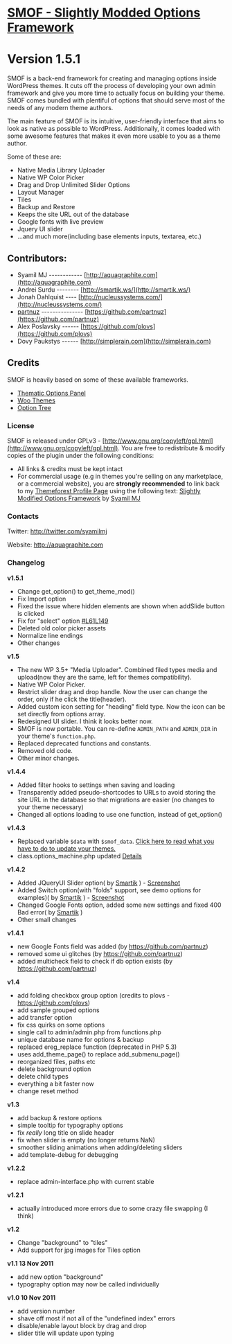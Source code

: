 # [SMOF - Slightly Modded Options Framework](http://aquagraphite.com/2011/09/slightly-modded-options-framework/)
# Version 1.5.1

SMOF is a back-end framework for creating and managing options inside WordPress themes. It cuts off the process of developing your own admin framework and give you more time to actually focus on building your theme. SMOF comes bundled with plentiful of options that should serve most of the needs of any modern theme authors.

The main feature of SMOF is its intuitive, user-friendly interface that aims to look as native as possible to WordPress. Additionally, it comes loaded with some awesome features that makes it even more usable to you as a theme author. 

Some of these are:

* Native Media Library Uploader
* Native WP Color Picker
* Drag and Drop Unlimited Slider Options
* Layout Manager
* Tiles
* Backup and Restore
* Keeps the site URL out of the database
* Google fonts with live preview
* Jquery UI slider
* ...and much more(including base elements inputs, textarea, etc.)

## Contributors: 
* Syamil MJ ------------ [http://aquagraphite.com](http://aquagraphite.com)
* Andrei Surdu -------- [http://smartik.ws/](http://smartik.ws/)
* Jonah Dahlquist ---- [http://nucleussystems.com/](http://nucleussystems.com/)
* [partnuz](https://github.com/partnuz) --------------- [https://github.com/partnuz](https://github.com/partnuz)
* Alex Poslavsky ------ [https://github.com/plovs](https://github.com/plovs)
* Dovy Paukstys ------ [http://simplerain.com](http://simplerain.com)

## Credits
SMOF is heavily based on some of these available frameworks.

* [Thematic Options Panel](http://wptheming.com/2010/11/thematic-options-panel-v2/)
* [Woo Themes](http://woothemes.com/)
* [Option Tree](http://wordpress.org/extend/plugins/option-tree/)

### License

SMOF is released under GPLv3 - [http://www.gnu.org/copyleft/gpl.html](http://www.gnu.org/copyleft/gpl.html). You are free to redistribute & modify copies of the plugin under the following conditions:

* All links & credits must be kept intact
* For commercial usage (e.g in themes you're selling on any marketplace, or a commercial website), you are **strongly recommended** to link back to my [Themeforest Profile Page](http://themeforest.net/user/SyamilMJ) using the following text: [Slightly Modified Options Framework](https://github.com/sy4mil/Options-Framework) by [Syamil MJ](http://themeforest.net/user/SyamilMJ)

### Contacts

Twitter: http://twitter.com/syamilmj

Website: http://aquagraphite.com

### Changelog
**v1.5.1**
* Change get_option() to get_theme_mod()
* Fix Import option
* Fixed the issue where hidden elements are shown when addSlide button is clicked
* Fix for "select" option [#L61L149](https://github.com/sy4mil/Options-Framework/commit/52fda39586833e5cee39c9cae9d880ddcf6f1214#L61L149)
* Deleted old color picker assets
* Normalize line endings
* Other changes

**v1.5**
* The new WP 3.5+ "Media Uploader". Combined filed types media and upload(now they are the same, left for themes compatibility).
* Native WP Color Picker.
* Restrict slider drag and drop handle. Now the user can change the order, only if he click the title(header).
* Added custom icon setting for "heading" field type. Now the icon can be set directly from options array.
* Redesigned UI slider. I think it looks better now.
* SMOF is now portable. You can re-define `ADMIN_PATH` and `ADMIN_DIR` in your theme's `function.php`.
* Replaced deprecated functions and constants.
* Removed old code.
* Other minor changes.

**v1.4.4**
* Added filter hooks to settings when saving and loading
* Transparently added pseudo-shortcodes to URLs to avoid storing the site URL in the database so that migrations are easier (no changes to your theme necessary)
* Changed all options loading to use one function, instead of get_option()

**v1.4.3**
* Replaced variable `$data` with `$smof_data`. [Click here to read what you have to do to update your themes.](https://github.com/sy4mil/Options-Framework/wiki/Update-to-v1.4.3)
* class.options_machine.php updated [Details](https://github.com/sy4mil/Options-Framework/pull/196)

**v1.4.2**
* Added JQueryUI Slider option( by [Smartik](https://github.com/Smartik89) ) - [Screenshot](http://i.imgur.com/e9Fh5Ar.jpg)
* Added Switch option(with "folds" support, see demo options for examples)( by [Smartik](https://github.com/Smartik89) ) - [Screenshot](http://i.imgur.com/LwVQkk1.jpg)
* Changed Google Fonts option, added some new settings and fixed 400 Bad error( by [Smartik](https://github.com/Smartik89) )
* Other small changes

**v1.4.1**
* new Google Fonts field was added (by https://github.com/partnuz)
* removed some ui glitches (by https://github.com/partnuz)
* added multicheck field to check if db option exists (by https://github.com/partnuz)

**v1.4**

* add folding checkbox group option (credits to plovs - https://github.com/plovs)
* add sample grouped options
* add transfer option
* fix css quirks on some options
* single call to admin/admin.php from functions.php
* unique database name for options & backup
* replaced ereg_replace function (deprecated in PHP 5.3)
* uses add_theme_page() to replace add_submenu_page()
* reorganized files, paths etc
* delete background option
* delete child types
* everything a bit faster now
* change reset method

**v1.3**

* add backup & restore options
* simple tooltip for typography options
* fix *really* long title on slide header
* fix when slider is empty (no longer returns NaN)
* smoother sliding animations when adding/deleting sliders
* add template-debug for debugging

**v1.2.2**

* replace admin-interface.php with current stable

**v1.2.1**

* actually introduced more errors due to some crazy file swapping (I think)

**v1.2**

* Change "background" to "tiles"
* Add support for jpg images for Tiles option

**v1.1 13 Nov 2011**

* add new option "background"
* typography option may now be called individually

**v1.0 10 Nov 2011**

* add version number
* shave off most if not all of the "undefined index" errors
* disable/enable layout block by drag and drop
* slider title will update upon typing
